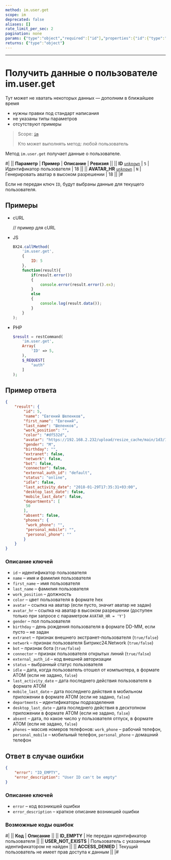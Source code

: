 ```yaml
---
method: im.user.get
scope: im
deprecated: false
aliases: []
rate_limit_per_sec: 2
pagination: none
params: {"type":"object","required":["id"],"properties":{"id":{"type":"integer"}}}
returns: {"type":"object"}
---
```



---

# Получить данные о пользователе im.user.get



Тут может не хватать некоторых данных — дополним в ближайшее время







- нужны правки под стандарт написания
- не указаны типы параметров
- отсутствуют примеры





> Scope: [`im`](../../scopes/permissions.md)
>
> Кто может выполнять метод: любой пользователь

Метод `im.user.get` получает данные о пользователе.

#|
|| **Параметр** | **Пример** | **Описание** | **Ревизия** ||
|| **ID**
[`unknown`](../../data-types.md) | `5` | Идентификатор пользователя | 18 ||
|| **AVATAR_HR**
[`unknown`](../../data-types.md) | `N` | Генерировать аватар в высоком разрешении | 18 ||
|#

Если не передан ключ `ID`, будут выбраны данные для текущего пользователя.

## Примеры



- cURL

    // пример для cURL

- JS

    ```javascript
    BX24.callMethod(
        'im.user.get',
        {
            ID: 5
        },
        function(result){
            if(result.error())
            {
                console.error(result.error().ex);
            }
            else
            {
                console.log(result.data());
            }
        }
    );
    ```

- PHP

    

    ```php
    $result = restCommand(
        'im.user.get',
        Array(
            'ID' => 5,
        ),
        $_REQUEST[
            "auth"
        ]
    );
    ```





## Пример ответа

```json
{
    "result": {
        "id": 5,
        "name": "Евгений Шеленков",
        "first_name": "Евгений",
        "last_name": "Шеленков",
        "work_position": "",
        "color": "#df532d",
        "avatar": "https://192.168.2.232/upload/resize_cache/main/1d3/100_100_2/shelenkov.png",
        "gender": "M",
        "birthday": "",
        "extranet": false,
        "network": false,
        "bot": false,
        "connector": false,
        "external_auth_id": "default",
        "status": "online",
        "idle": false,
        "last_activity_date": "2018-01-29T17:35:31+03:00",
        "desktop_last_date": false,
        "mobile_last_date": false,
        "departments": [
         50
        ],
        "absent": false,
        "phones": {
         "work_phone": "",
         "personal_mobile": "",
         "personal_phone": ""
        }
    }
}
```

### Описание ключей

- `id` – идентификатор пользователя
- `name` – имя и фамилия пользователя
- `first_name` – имя пользователя
- `last_name` – фамилия пользователя
- `work_position` – должность
- `color` – цвет пользователя в формате hex
- `avatar` – ссылка на аватар (если пусто, значит аватар не задан)
- `avatar_hr` – ссылка на аватар в высоком разрешении (доступен только при запросе с параметром `AVATAR_HR = 'Y'`)
- `gender` – пол пользователя
- `birthday` – день рождения пользователя в формате DD-MM, если пусто – не задан
- `extranet` – признак внешнего экстранет-пользователя (`true/false`)
- `network` – признак пользователя Битрикс24.Network (`true/false`)
- `bot` – признак бота (`true/false`)
- `connector` – признак пользователя открытых линий (`true/false`)
- `external_auth_id` – код внешней авторизации
- `status` – выбранный статус пользователя
- `idle` – дата, когда пользователь отошел от компьютера, в формате АТОМ (если не задано, `false`)
- `last_activity_date` – дата последнего действия пользователя в формате АТОМ
- `mobile_last_date` – дата последнего действия в мобильном приложении в формате АТОМ (если не задано, `false`)
- `departments` – идентификаторы подразделения
- `desktop_last_date` – дата последнего действия в десктопном приложении в формате АТОМ (если не задано, `false`)
- `absent` – дата, по какое число у пользователя отпуск, в формате АТОМ (если не задано, `false`)
- `phones` – массив номеров телефонов: `work_phone` – рабочий телефон, `personal_mobile` – мобильный телефон, `personal_phone` – домашний телефон

## Ответ в случае ошибки

```json
{
    "error": "ID_EMPTY",
    "error_description": "User ID can't be empty"
}
```

### Описание ключей

- `error` – код возникшей ошибки
- `error_description` – краткое описание возникшей ошибки

### Возможные коды ошибок

#|
|| **Код** | **Описание** ||
|| **ID_EMPTY** | Не передан идентификатор пользователя ||
|| **USER_NOT_EXISTS** | Пользователь с указанным идентификатором не найден ||
|| **ACCESS_DENIED** | Текущий пользователь не имеет прав доступа к данным ||
|#
